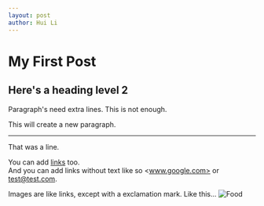 ```yaml
---
layout: post
author: Hui Li
---
```

# My First Post

## Here's a heading level 2

Paragraph's need extra lines.
This is not enough.

This will create a new paragraph.

***
That was a line.

You can add [links](www.google.com) too.  
And you can add links without text like so <www.google.com> or <test@test.com>.

Images are like links, except with a exclamation mark. Like this...
![Food](https://article.images.consumerreports.org/f_auto/prod/content/dam/CRO-Images-2020/Health/03Mar/CR-Health-Inlinehero%20coronavirus%20and%20food%200320)
